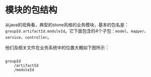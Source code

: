 # 模块的包结构

从java的视角看，典型的stone风格的业务模块，基本的包名是：`groupId.artifactId.moduleId`。它下面包含的4个子包：`model`、`mapper`、`service`、`controller`。

他们及相关文件在业务系统中的位置大概如下图所示：

<code>
groupId
    /artifactId
    /moduleId
</code>


